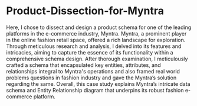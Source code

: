 # Product-Dissection-for-Myntra
Here, I chose to dissect and design a product schema for one of the leading platforms in the e-commerce industry, Myntra.
Myntra, a prominent player in the online fashion retail space, offered a rich landscape for exploration. Through meticulous research and analysis, I delved into its features and intricacies, aiming to capture the essence of its functionality within a comprehensive schema design.
After thorough examination, I meticulously crafted a schema that encapsulated key entities, attributes, and relationships integral to Myntra's operations and also framed real world problems questions in fashion industry and gave the Myntra’s solution regarding the same.
Overall, this case study explains Myntra’s intricate data schema and Entity Relationship diagram that underpins its robust fashion e-commerce platform.
